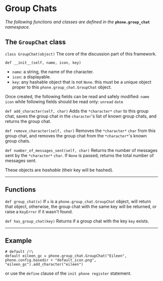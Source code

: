 # Group Chats

*The following functions and classes are defined in the* **`phone.group_chat`** *namespace.*

## The `GroupChat` class

`class GroupChat(object)`
The core of the discussion part of this framework.

`def __init__(self, name, icon, key)`
- `name`: a string, the name of the character.
- `icon`: a displayable.
- `key`: any hashable object that is not `None`. this must be a unique object proper to this `phone.group_chat.GroupChat` object.

Once created, the following fields can be read and safely modified:
`name`
`icon`
while following fields should be read only:
`unread`
`date`

`def add_character(self, char)`
Adds the `*character*` `char` to this group chat, saves the group chat in the `character`'s list of known group chats, and returns the group chat.

`def remove_character(self, char)`
Removes the `*character*` `char` from this group chat, and removes the group chat from the `*character*`'s known group chats.

`def number_of_messages_sent(self, char)`
Returns the number of messages sent by the `*character*` `char`. If `None` is passed, returns the total number of messages sent.

These objects are *hashable* (their key will be hashed).


---
## Functions

`def group_chat(x)`
If `x` is a `phone.group_chat.GroupChat` object, will return that object, otherwise, the group chat with the same key will be returned, or raise a `KeyError` if it wasn't found.

`def has_group_chat(key)`
Returns if a group chat with the key `key` exists.

---
## Example

```
# default /!\
default eileen_gc = phone.group_chat.GroupChat("Eileen", phone.config.basedir + "default_icon.png", "eileen_gc").add_character("eileen")
```
or
use the `define` clause of the `init phone register` statement.